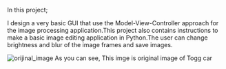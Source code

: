 In this project;

I design a very basic GUI that use the Model-View-Controller approach for the image processing application.This project also contains instructions to make 
a basic image editing application in Python.The user can change brightness and blur of the image frames and save images. 


![orijinal_image](https://user-images.githubusercontent.com/80620991/163864308-73d609bc-c76b-4510-9156-4e89f79fe85f.png)
As you can see, This imge is original image of Togg car 

